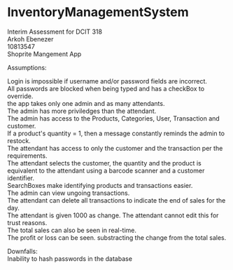 # InventoryManagementSystem<br />
Interim Assessment for DCIT 318<br />
Arkoh Ebenezer<br />
10813547<br />
Shoprite Mangement App<br />

Assumptions:

Login is impossible if username and/or password fields are incorrect. <br />
All passwords are blocked when being typed and has a checkBox to override. <br />
the app takes only one admin and as many attendants. <br />
The admin has more priviledges than the attendant.<br />
The admin has access to the Products, Categories, User, Transaction and customer. <br />
If a product's quantity = 1, then a message constantly reminds the admin to restock.<br />
The attendant has access to only the customer and the transaction per the requirements. <br />
The attendant selects the customer, the quantity and the product is equivalent to the attendant using a barcode scanner and a customer identifier.<br />
SearchBoxes make identifying products and transactions easier.<br />
The admin can view ungoing transactions.<br />
The attendant can delete all transactions to indicate the end of sales for the day. <br />
The attendant is given 1000 as change. The attendant cannot edit this for trust reasons.<br />
The total sales can also be seen in real-time.<br />
The profit or loss can be seen. substracting the change from the total sales.<br />

Downfalls: <br />
Inability to hash passwords in the database
